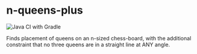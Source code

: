 # n-queens-plus

![Java CI with Gradle](https://github.com/BinRoot/n-queens-plus/workflows/Java%20CI%20with%20Gradle/badge.svg?branch=master&event=push)

Finds placement of queens on an n-sized chess-board, 
with the additional constraint that no three queens are in a straight line at ANY angle.